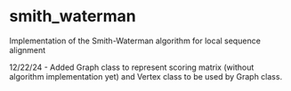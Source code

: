 # smith_waterman
Implementation of the Smith-Waterman algorithm for local sequence alignment

12/22/24 - Added Graph class to represent scoring matrix (without algorithm implementation yet) and Vertex class to be used by Graph class.

